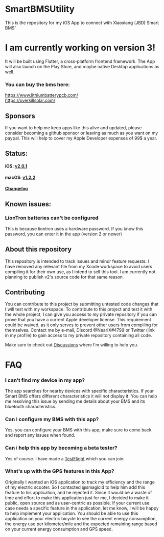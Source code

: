 # SmartBMSUtility
This is the repository for my iOS App to connect with Xiaoxiang (JBD) Smart BMS'

# I am currently working on version 3!
It will be built using Flutter, a cross-platform frontend framework.
The App will also launch on the Play Store, and maybe native Desktop applications as well.


### You can buy the bms here:
https://www.lithiumbatterypcb.com/<br>
https://overkillsolar.com/

## Sponsors
If you want to help me keep apps like this alive and updated, please consider becoming a github sponsor or leaving as much as you want on my paypal. This will help to cover my Apple Developer expenses of 99$ a year.

## Status:

#### iOS: [v2.0.1](https://apps.apple.com/de/app/apple-store/id1540178292)<br>
#### macOS: [v1.2.2](https://apps.apple.com/de/app/apple-store/id1540178292)

#### [Changelog](https://github.com/NeariX67/SmartBMSUtility/blob/main/changelog.md)


## Known issues:
### LionTron batteries can't be configured
This is because liontron uses a hardware password. If you know this password, you can enter it in the app (version 2 or newer) 


## About this repository
This repository is intended to track issues and minor feature requests. I have removed any relevant file from my Xcode workspace to avoid users compiling it for their own use, as I intend to sell this tool.
I am currently not planning to publish v2's source code for that same reason.

## Contributing
You can contribute to this project by submitting untested code changes that I will test with my workspace.
To contribute to this project and test it with the whole project, I can give you access to my private repository if you can prove that you have a current Apple developer license. This requirement could be waived, as it only serves to prevent other users from compiling for themselves.
Contact me by e-mail, Discord @NeariX#4799 or Twitter (link in my profile) to gain access to my private repository containing all code.

Make sure to check out [Discussions](https://github.com/NeariX67/SmartBMSUtility/discussions) where I'm willing to help you.


# FAQ
### I can't find my device in my app?
The app searches for nearby devices with specific characteristics. If your Smart BMS offers different characteristics it will not display it. You can help me resolving this issue by sending me details about your BMS and its bluetooth characteristics.

### Can I configure my BMS with this app?
Yes, you can configure your BMS with this app, make sure to come back and report any issues when found.

### Can i help this app by becoming a beta tester?
Yes of course. I have made a [TestFlight](https://testflight.apple.com/join/YWdbkZ8s) which you can join.

### What's up with the GPS features in this App?
Originally I wanted an iOS application to track my efficiency and the range of my electric scooter. So I contacted @smagicld to help him add this feature to his application, and he rejected it. Since it would be a waste of time and effort to make this application just for me, I decided to make it public, open source and as user-centric as possible. If your current use case needs a specific feature in the application, let me know, I will be happy to help implement your application.
You should be able to use this application on your electric bicycle to see the current energy consumption, the energy use per kilometer/mile and the expected remaining range based on your current energy consumption and GPS speed.

